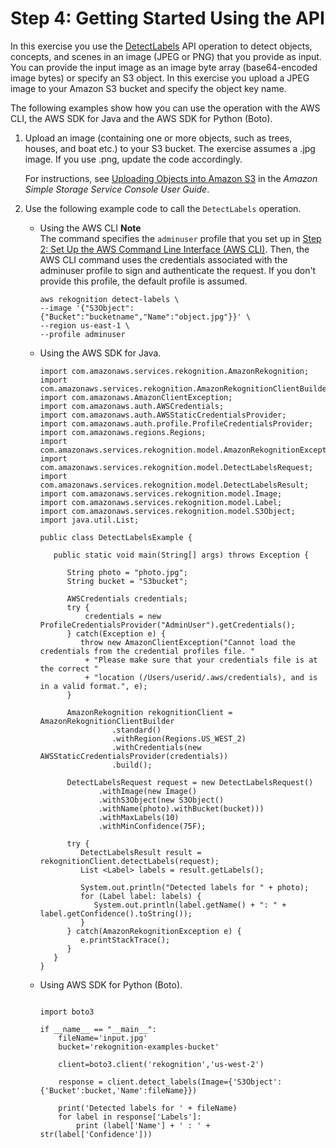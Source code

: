 # Step 4: Getting Started Using the API<a name="get-started-exercise"></a>

In this exercise you use the [DetectLabels](API_DetectLabels.md) API operation to detect objects, concepts, and scenes in an image \(JPEG or PNG\) that you provide as input\. You can provide the input image as an image byte array \(base64\-encoded image bytes\) or specify an S3 object\. In this exercise you upload a JPEG image to your Amazon S3 bucket and specify the object key name\.

The following examples show how you can use the operation with the AWS CLI, the AWS SDK for Java and the AWS SDK for Python \(Boto\)\. 

1. Upload an image \(containing one or more objects, such as trees, houses, and boat etc\.\) to your S3 bucket\. The exercise assumes a \.jpg image\. If you use \.png, update the code accordingly\.

   For instructions, see [Uploading Objects into Amazon S3](http://docs.aws.amazon.com/AmazonS3/latest/user-guide/UploadingObjectsintoAmazonS3.html) in the *Amazon Simple Storage Service Console User Guide*\.

1. Use the following example code to call the `DetectLabels` operation\.
   + Using the AWS CLI
**Note**  
The command specifies the `adminuser` profile that you set up in [Step 2: Set Up the AWS Command Line Interface \(AWS CLI\)](setup-awscli.md)\. Then, the AWS CLI command uses the credentials associated with the adminuser profile to sign and authenticate the request\. If you don't provide this profile, the default profile is assumed\.

     ```
     aws rekognition detect-labels \
     --image '{"S3Object":{"Bucket":"bucketname","Name":"object.jpg"}}' \
     --region us-east-1 \
     --profile adminuser
     ```
   + Using the AWS SDK for Java\.

     ```
     import com.amazonaws.services.rekognition.AmazonRekognition;
     import com.amazonaws.services.rekognition.AmazonRekognitionClientBuilder;
     import com.amazonaws.AmazonClientException;
     import com.amazonaws.auth.AWSCredentials;
     import com.amazonaws.auth.AWSStaticCredentialsProvider;
     import com.amazonaws.auth.profile.ProfileCredentialsProvider;
     import com.amazonaws.regions.Regions;
     import com.amazonaws.services.rekognition.model.AmazonRekognitionException;
     import com.amazonaws.services.rekognition.model.DetectLabelsRequest;
     import com.amazonaws.services.rekognition.model.DetectLabelsResult;
     import com.amazonaws.services.rekognition.model.Image;
     import com.amazonaws.services.rekognition.model.Label;
     import com.amazonaws.services.rekognition.model.S3Object;
     import java.util.List;
     
     public class DetectLabelsExample {
     
        public static void main(String[] args) throws Exception {
     
           String photo = "photo.jpg";
           String bucket = "S3bucket";
     
           AWSCredentials credentials;
           try {
               credentials = new ProfileCredentialsProvider("AdminUser").getCredentials();
           } catch(Exception e) {
              throw new AmazonClientException("Cannot load the credentials from the credential profiles file. "
               + "Please make sure that your credentials file is at the correct "
               + "location (/Users/userid/.aws/credentials), and is in a valid format.", e);
           }
     
           AmazonRekognition rekognitionClient = AmazonRekognitionClientBuilder
         	         .standard()
         	         .withRegion(Regions.US_WEST_2)
         	         .withCredentials(new AWSStaticCredentialsProvider(credentials))
         	         .build();
     
           DetectLabelsRequest request = new DetectLabelsRequest()
         		  .withImage(new Image()
         		  .withS3Object(new S3Object()
         		  .withName(photo).withBucket(bucket)))
         		  .withMaxLabels(10)
         		  .withMinConfidence(75F);
     
           try {
              DetectLabelsResult result = rekognitionClient.detectLabels(request);
              List <Label> labels = result.getLabels();
     
              System.out.println("Detected labels for " + photo);
              for (Label label: labels) {
                 System.out.println(label.getName() + ": " + label.getConfidence().toString());
              }
           } catch(AmazonRekognitionException e) {
              e.printStackTrace();
           }
        }
     }
     ```
   + Using AWS SDK for Python \(Boto\)\.

     ```
     
     import boto3
     
     if __name__ == "__main__":
         fileName='input.jpg'
         bucket='rekognition-examples-bucket'
         
         client=boto3.client('rekognition','us-west-2')
     
         response = client.detect_labels(Image={'S3Object':{'Bucket':bucket,'Name':fileName}})
     
         print('Detected labels for ' + fileName)    
         for label in response['Labels']:
             print (label['Name'] + ' : ' + str(label['Confidence']))
     ```